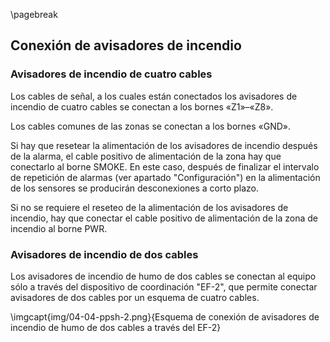 \pagebreak

## Conexión de avisadores de incendio

### Avisadores de incendio de cuatro cables

Los cables de señal, a los cuales están conectados los avisadores de incendio de cuatro cables se conectan a los bornes «Z1»–«Z8».

Los cables comunes de las zonas se conectan a los bornes «GND».

Si hay que resetear la alimentación de los avisadores de incendio después de la alarma, el cable positivo de alimentación de la zona hay que conectarlo al borne SMOKE. En este caso, después de finalizar el intervalo de repetición de alarmas (ver apartado "Configuración") en la alimentación de los sensores se producirán desconexiones a corto plazo.

Si no se requiere el reseteo de la alimentación de los avisadores de incendio, hay que conectar el cable positivo de alimentación de la zona de incendio al borne PWR. 

### Avisadores de incendio de dos cables

Los avisadores de incendio de humo de dos cables se conectan al equipo sólo a través del dispositivo de coordinación "EF-2", que permite conectar avisadores de dos cables por un esquema de cuatro cables.

\imgcapt{img/04-04-ppsh-2.png}{Esquema de conexión de avisadores de incendio de humo de dos cables a través del EF-2}
